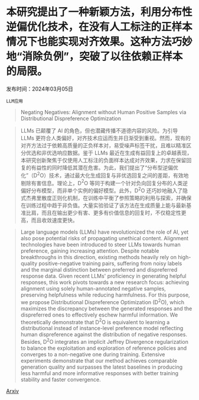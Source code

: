 # 本研究提出了一种新颖方法，利用分布性逆偏优化技术，在没有人工标注的正样本情况下也能实现对齐效果。这种方法巧妙地“消除负例”，突破了以往依赖正样本的局限。

发布时间：2024年03月05日

`LLM应用`

> Negating Negatives: Alignment without Human Positive Samples via Distributional Dispreference Optimization

> LLMs 已颠覆了 AI 的角色，但也潜藏传播不道德内容的风险。为引导 LLMs 更符合人类偏好，对齐技术应运而生并日渐受到重视。然而，现有的对齐方法过于依赖高质量的正负样本对，易受噪声标签干扰，且难以精准区分优选和非优选响应数据。鉴于 LLMs 最近在生成有益回复上的卓越表现，本研究创新聚焦于仅使用人工标注的负面样本达成对齐效果，力求在保留回复的有益性的同时降低其潜在危害。为此，我们提出了“分布型逆偏优化”（D$^2$O）技术，通过最大化生成回复与非优选回复之间的差距，有效地剔除有害信息。理论上，D$^2$O 等同于构建一个针对负向回复分布的人类逆偏好分布模型，而非单个实例的偏好模型。此外，D$^2$O 还巧妙地融入了隐式杰弗里散度正则化机制，在训练中平衡了参照策略的利用与探索，并确保在训练过程中趋于非负值。大量实验验证了该方法在生成质量上能与最新基准比肩，而且在输出更少有害、更多有价值信息的回复时，不仅稳定性更高，而且收敛速度更快。

> Large language models (LLMs) have revolutionized the role of AI, yet also pose potential risks of propagating unethical content. Alignment technologies have been introduced to steer LLMs towards human preference, gaining increasing attention. Despite notable breakthroughs in this direction, existing methods heavily rely on high-quality positive-negative training pairs, suffering from noisy labels and the marginal distinction between preferred and dispreferred response data. Given recent LLMs' proficiency in generating helpful responses, this work pivots towards a new research focus: achieving alignment using solely human-annotated negative samples, preserving helpfulness while reducing harmfulness. For this purpose, we propose Distributional Dispreference Optimization (D$^2$O), which maximizes the discrepancy between the generated responses and the dispreferred ones to effectively eschew harmful information. We theoretically demonstrate that D$^2$O is equivalent to learning a distributional instead of instance-level preference model reflecting human dispreference against the distribution of negative responses. Besides, D$^2$O integrates an implicit Jeffrey Divergence regularization to balance the exploitation and exploration of reference policies and converges to a non-negative one during training. Extensive experiments demonstrate that our method achieves comparable generation quality and surpasses the latest baselines in producing less harmful and more informative responses with better training stability and faster convergence.

[Arxiv](https://arxiv.org/abs/2403.03419)